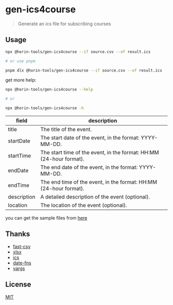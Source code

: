 # gen-ics4course

>Generate an ics file for subscribing courses

## Usage

```bash
npx @horin-tools/gen-ics4course --if source.csv --of result.ics

# or use pnpm

pnpm dlx @horin-tools/gen-ics4course --if source.csv --of result.ics
```

get more help:

```bash
npx @horin-tools/gen-ics4course --help

# or

npx @horin-tools/gen-ics4course -h
```

|field|description|
|------|------|
|title|The title of the event.|
|startDate|The start date of the event, in the format: YYYY-MM-DD.|
|startTime|The start time of the event, in the format: HH:MM (24-hour format).|
|endDate|The end date of the event, in the format: YYYY-MM-DD.|
|endTime|The end time of the event, in the format: HH:MM (24-hour format).|
|description|A detailed description of the event (optional).|
|location|The location of the event (optional).|

you can get the sample files from [here](https://github.com/liuhq/gen-ics4course/releases)

## Thanks

- [fast-csv](https://github.com/C2FO/fast-csv)
- [xlsx](https://github.com/SheetJS/sheetjs)
- [ics](https://github.com/adamgibbons/ics)
- [date-fns](https://github.com/date-fns/date-fns)
- [yargs](https://github.com/yargs/yargs)

## License

[MIT](./LICENSE)
